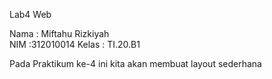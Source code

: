 Lab4 Web

Nama : Miftahu Rizkiyah<br>
NIM :312010014
Kelas : TI.20.B1

Pada Praktikum ke-4 ini kita akan membuat layout sederhana

